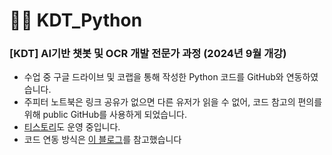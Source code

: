 # 👩‍💻 KDT_Python 
### [KDT] AI기반 챗봇 및 OCR 개발 전문가 과정 (2024년 9월 개강)

* 수업 중 구글 드라이브 및 코랩을 통해 작성한 Python 코드를 GitHub와 연동하였습니다.
* 주피터 노트북은 링크 공유가 없으면 다른 유저가 읽을 수 없어, 코드 참고의 편의를 위해 public GitHub를 사용하게 되었습니다.
* [티스토리](https://namnamhee.tistory.com/)도 운영 중입니다.
* 코드 연동 방식은 [이 블로그](https://velog.io/@shong676/Colab%EA%B3%BC-GitHub-%EC%97%B0%EB%8F%99%ED%95%98%EA%B8%B0)를 참고했습니다
 

